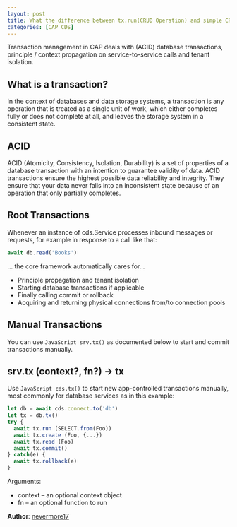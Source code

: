 ```yaml
---
layout: post
title: What the difference between tx.run(CRUD Operation) and simple CRUD Operation?
categories: [CAP CDS]
---
```


Transaction management in CAP deals with (ACID) database transactions, principle / context propagation on service-to-service calls and tenant isolation.

## What is a transaction?

In the context of databases and data storage systems, a transaction is any operation that is treated as a single unit of work, which either completes fully or does not complete at all, and leaves the storage system in a consistent state.

## ACID

ACID (Atomicity, Consistency, Isolation, Durability) is a set of properties of a database transaction with an intention to guarantee validity of data.
ACID transactions ensure the highest possible data reliability and integrity. They ensure that your data never falls into an inconsistent state because of an operation that only partially completes.


## Root Transactions

Whenever an instance of cds.Service processes inbound messages or requests, for example in response to a call like that:
```js
await db.read('Books')
``` 
… the core framework automatically cares for…

 - Principle propagation and tenant isolation
 - Starting database transactions if applicable
 - Finally calling commit or rollback
 - Acquiring and returning physical connections from/to connection pools

## Manual Transactions

You can use `JavaScript srv.tx()` as documented below to start and commit transactions manually.

## srv.tx (context?, fn?) → tx<srv>

Use `JavaScript cds.tx()` to start new app-controlled transactions manually, most commonly for database services as in this example:
```js
let db = await cds.connect.to('db')
let tx = db.tx()
try {
  await tx.run (SELECT.from(Foo))
  await tx.create (Foo, {...})
  await tx.read (Foo)
  await tx.commit()
} catch(e) {
  await tx.rollback(e)
}
```

Arguments:
 - context – an optional context object
 - fn – an optional function to run

**Author**: [nevermore17](/https://github.com/nevermore17)
